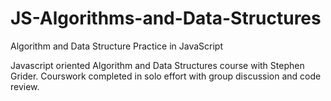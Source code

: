 # JS-Algorithms-and-Data-Structures
Algorithm and Data Structure Practice in JavaScript

Javascript oriented Algorithm and Data Structures course with Stephen Grider. Courswork completed in solo effort with group discussion and code review.
